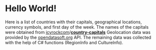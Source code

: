 # Hello World!
Here is a list of countries with their capitals, geographical locations, currency symbols, and first day of the week.
The names of the capitals were obtained from [icyrockcom](https://github.com/icyrockcom)/**[country-capitals](https://github.com/icyrockcom/country-capitals)**
Geolocation data was provided by the [opendatasoft.org](https://public.opendatasoft.com/explore/dataset/geonames-all-cities-with-a-population-1000/table/?disjunctive.cou_name_en&sort=name) API.
The remaining data was collected with the help of C# functions (RegionInfo and CultureInfo).
